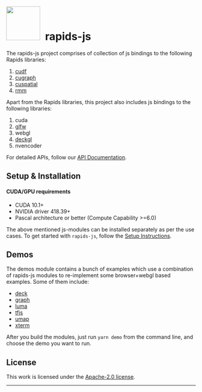 # <div align="left"><img src="https://rapids.ai/assets/images/rapids_logo.png" width="90px"/>&nbsp; rapids-js


The rapids-js project comprises of collection of js bindings to the following Rapids libraries:
1. [cudf](https://github.com/rapidsai/cudf)
2. [cugraph](https://github.com/rapidsai/cugraph)
3. [cuspatial](https://github.com/rapidsai/cuspatial)
4. [rmm](https://github.com/rapidsai/rmm)

Apart from the Rapids libraries, this project also includes js bindings to the following libraries:
1. cuda
2. [glfw](https://github.com/glfw/glfw)
3. webgl
4. [deckgl](https://github.com/visgl/deck.gl)
5. nvencoder

For detailed APIs, follow our [API Documentation](https://rapidsai.github.io/rapids-js/).

## Setup & Installation

#### CUDA/GPU requirements
- CUDA 10.1+
- NVIDIA driver 418.39+
- Pascal architecture or better (Compute Capability >=6.0)


The above mentioned js-modules can be installed separately as per the use cases. To get started with `rapids-js`, follow the [Setup Instructions](docs/setup.md).

## Demos

The demos module contains a bunch of examples which use a combination of rapids-js modules to re-implement some browser+webgl based examples. Some of them include:

- [deck](modules/demos/deck/)
- [graph](modules/demos/graph/)
- [luma](modules/demos/luma/)
- [tfjs](modules/demos/tfjs/)
- [umap](modules/demos/umap/)
- [xterm](modules/demos/xterm/)

After you build the modules, just run `yarn demo` from the command line, and choose the demo you want to run.


## License

This work is licensed under the [Apache-2.0 license](./LICENSE).

---
